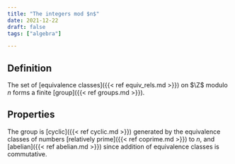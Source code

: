 ```yaml
---
title: "The integers mod $n$"
date: 2021-12-22
draft: false
tags: ["algebra"]

---
```



## Definition
The set of [equivalence classes]({{< ref equiv_rels.md >}}) on $\Z$ modulo $n$ forms a finite [group]({{< ref groups.md >}}).

## Properties
The group is [cyclic]({{< ref cyclic.md >}}) generated by the equivalence classes of numbers [relatively prime]({{< ref coprime.md >}}) to $n$, and [abelian]({{< ref abelian.md >}}) since addition of equivalence classes is commutative.

